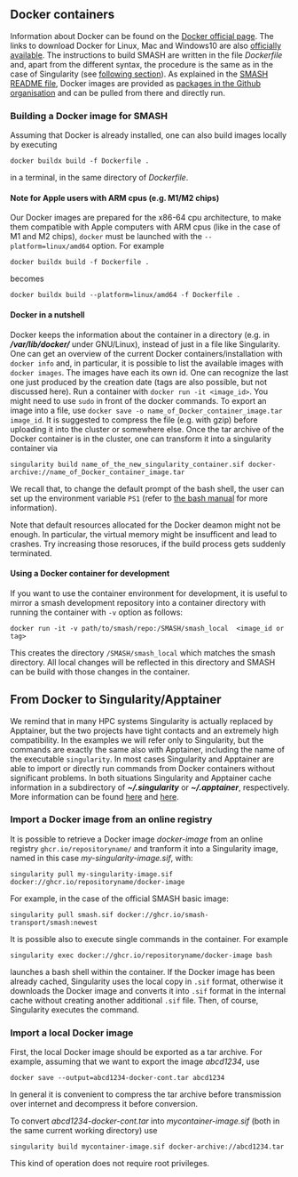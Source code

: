 ## Docker containers

Information about Docker can be found on the [Docker official page](https://docs.docker.com/).
The links to download Docker for Linux, Mac and Windows10 are also [officially available](https://www.docker.com/get-started).
The instructions to build SMASH are written in the file _Dockerfile_ and, apart from the different syntax, the procedure is the same as in the case of Singularity (see [following section](#docker-to-singularity)).
As explained in the [SMASH README file](../README.md), Docker images are provided as [packages in the Github organisation](https://github.com/orgs/smash-transport/packages) and can be pulled from there and directly run. 

### Building a Docker image for SMASH

Assuming that Docker is already installed, one can also build images locally by executing
```console
docker buildx build -f Dockerfile .
```
in a terminal, in the same directory of _Dockerfile_.

#### Note for Apple users with ARM cpus (e.g. M1/M2 chips)

Our Docker images are prepared for the x86-64 cpu architecture,
to make them compatible with Apple computers with ARM cpus (like in the case of M1 and M2 chips),
`docker` must be launched with the `--platform=linux/amd64` option.
For example
```console
docker buildx build -f Dockerfile .
```
becomes
```console
docker buildx build --platform=linux/amd64 -f Dockerfile .
```

#### Docker in a nutshell

Docker keeps the information about the container in a directory (e.g. in ***/var/lib/docker/*** under GNU/Linux), instead of just in a file like Singularity.
One can get an overview of the current Docker containers/installation with `docker info` and, in particular, it is possible to list the available images with `docker images`.
The images have each its own id.
One can recognize the last one just produced by the creation date (tags are also possible, but not discussed here).
Run a container with `docker run -it <image_id>`.
You might need to use `sudo` in front of the docker commands.
To export an image into a file, use `docker save -o name_of_Docker_container_image.tar image_id`.
It is suggested to compress the file (e.g. with gzip) before uploading it into the cluster or somewhere else.
Once the tar archive of the Docker container is in the cluster, one can transform it into a singularity container via
```console
singularity build name_of_the_new_singularity_container.sif docker-archive://name_of_Docker_container_image.tar
```

We recall that, to change the default prompt of the bash shell, the user can set up the environment variable `PS1` (refer to [the bash manual](https://www.gnu.org/software/bash/manual/bash.html#Controlling-the-Prompt) for more information).

Note that default resources allocated for the Docker deamon might not be enough. In particular, the virtual memory might be insufficent and lead to crashes.
Try increasing those resoruces, if the build process gets suddenly terminated.

#### Using a Docker container for development

If you want to use the container environment for development, it is useful to mirror a smash development repository into a container directory with running the container with `-v` option as follows:
```console
docker run -it -v path/to/smash/repo:/SMASH/smash_local  <image_id or tag>
```
This creates the directory `/SMASH/smash_local` which matches the smash directory.
All local changes will be reflected in this directory and SMASH can be build with those changes in the container.


<a id="docker-to-singularity"></a>

## From Docker to Singularity/Apptainer

We remind that in many HPC systems Singularity is actually replaced by Apptainer, but the two projects have tight contacts and an extremely high compatibility.
In the examples we will refer only to Singularity, but the commands are exactly the same also with Apptainer, including the name of the executable `singularity`.
In most cases Singularity and Apptainer are able to import or directly run commands from Docker containers without significant problems.
In both situations Singularity and Apptainer cache information in a subdirectory of ***~/.singularity*** or ***~/.apptainer***, respectively.
More information can be found [here](https://docs.sylabs.io/guides/latest/user-guide/singularity_and_docker.html) and [here](https://apptainer.org/docs/user/latest/docker_and_oci.html).

### Import a Docker image from an online registry

It is possible to retrieve a Docker image _docker-image_ from an online registry `ghcr.io/repositoryname/` and tranform it into a Singularity image, named in this case _my-singularity-image.sif_, with:
```console
singularity pull my-singularity-image.sif docker://ghcr.io/repositoryname/docker-image
```

For example, in the case of the official SMASH basic image:
```console
singularity pull smash.sif docker://ghcr.io/smash-transport/smash:newest
```

It is possible also to execute single commands in the container.
For example
```console
singularity exec docker://ghcr.io/repositoryname/docker-image bash
```
launches a bash shell within the container.
If the Docker image has been already cached, Singularity uses the local copy in `.sif` format, otherwise it downloads the Docker image and converts it into `.sif` format in the internal cache without creating another additional `.sif` file.
Then, of course, Singularity executes the command.

### Import a local Docker image

First, the local Docker image should be exported as a tar archive.
For example, assuming that we want to export the image _abcd1234_, use
```console
docker save --output=abcd1234-docker-cont.tar abcd1234
```

In general it is convenient to compress the tar archive before transmission over internet and decompress it before conversion.

To convert _abcd1234-docker-cont.tar_ into _mycontainer-image.sif_ (both in the same current working directory) use
```console
singularity build mycontainer-image.sif docker-archive://abcd1234.tar
```

This kind of operation does not require root privileges.

